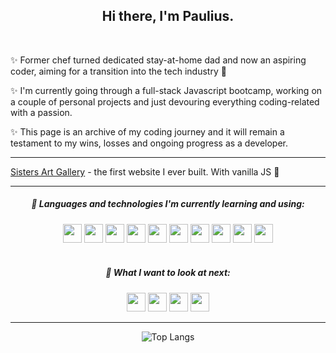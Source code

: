 <h2 align="center">
Hi there, I'm Paulius.
</h2>
<br />
<div>
  
✨ Former chef turned dedicated stay-at-home dad and now an aspiring coder, aiming for a transition into the tech industry :raised_hands:

✨ I'm currently going through a full-stack Javascript bootcamp, working on a couple of personal projects and just devouring everything coding-related with a passion.

✨ This page is an archive of my coding journey and it will remain a testament to my wins, losses and ongoing progress as a developer.
</div>

<hr/>
  
[Sisters Art Gallery](https://sistersartgallery.netlify.app/) - the first website I ever built. With vanilla JS 🤡


---

<div align="center">
  
##### 🌱 Languages and technologies I'm currently learning and using:

<img src="https://img.shields.io/badge/-HTML-000?&logo=HTML5" height="30">
<img src="https://img.shields.io/badge/-CSS-000?&logo=CSS3" height="30">
<img src="https://img.shields.io/badge/-Boostrap-000?&logo=Bootstrap" height="30">
<img src="https://img.shields.io/badge/-JavaScript-000?&logo=JavaScript" height="30">
<img src="https://img.shields.io/badge/-TypeScript-000?&logo=TypeScript" height="30">
<img src="https://img.shields.io/badge/-Node.js-000?&logo=Node.js" height="30">
<img src="https://img.shields.io/badge/-React-000?&logo=React" height="30">
<img src="https://img.shields.io/badge/-MongoDB-000?&logo=MongoDB" height="30">
<img src="https://img.shields.io/badge/-Firestore-000?&logo=Firebase" height="30">
<img src="https://img.shields.io/badge/-Git-000?&logo=Git" height="30">
<br />
<br />

##### :telescope: What I want to look at next:

<img src="https://img.shields.io/badge/-Docker-000?&logo=Docker" height="30">
<img src="https://img.shields.io/badge/-Next.js-000?&logo=Next.js" height="30">
<img src="https://img.shields.io/badge/-Tailwind CSS-000?&logo=Tailwind CSS" height="30">
<img src="https://img.shields.io/badge/-htmx-000?&logo=htmx" height="30">
</div>

  ---
  
<div align="center">

![Top Langs](https://github-readme-stats.vercel.app/api/top-langs/?username=pauliusgin&exclude_repo=pauliusgin,HTML,JavaScript,TypeScript,react-shop.react-shop-backend&layout=compact&hide_border=true&bg_color=0D1117&title_color=ffffff&text_color=ffffff)
  
</div>
